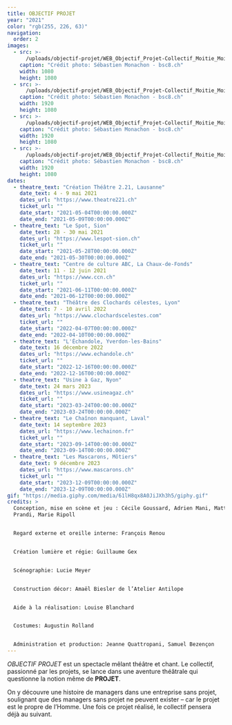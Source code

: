 ```yaml
---
title: OBJECTIF PROJET
year: "2021"
color: "rgb(255, 226, 63)"
navigation:
  order: 2
images:
  - src: >-
      /uploads/objectif-projet/WEB_Objectif_Projet-Collectif_Moitie_Moitie_Moitie-2_21-26_avril_2021-Photo_c_S俠astien_Monachon_04_8Y2A7843.JPG
    caption: "Crédit photo: Sébastien Monachon - bsc8.ch"
    width: 1080
    height: 1080
  - src: >-
      /uploads/objectif-projet/WEB_Objectif_Projet-Collectif_Moitie_Moitie_Moitie-2_21-26_avril_2021-Photo_c_S俠astien_Monachon_05_NS5C5783.JPG
    caption: "Crédit photo: Sébastien Monachon - bsc8.ch"
    width: 1920
    height: 1080
  - src: >-
      /uploads/objectif-projet/WEB_Objectif_Projet-Collectif_Moitie_Moitie_Moitie-2_21-26_avril_2021-Photo_c_S俠astien_Monachon_18_NS5C5941.JPG
    caption: "Crédit photo: Sébastien Monachon - bsc8.ch"
    width: 1920
    height: 1080
  - src: >-
      /uploads/objectif-projet/WEB_Objectif_Projet-Collectif_Moitie_Moitie_Moitie-2_21-26_avril_2021-Photo_c_S俠astien_Monachon_26_NS5C6016.JPG
    caption: "Crédit photo: Sébastien Monachon - bsc8.ch"
    width: 1920
    height: 1080
dates:
  - theatre_text: "Création Théâtre 2.21, Lausanne"
    date_text: 4 - 9 mai 2021
    dates_url: "https://www.theatre221.ch"
    ticket_url: ""
    date_start: "2021-05-04T00:00:00.000Z"
    date_end: "2021-05-09T00:00:00.000Z"
  - theatre_text: "Le Spot, Sion"
    date_text: 28 - 30 mai 2021
    dates_url: "https://www.lespot-sion.ch"
    ticket_url: ""
    date_start: "2021-05-28T00:00:00.000Z"
    date_end: "2021-05-30T00:00:00.000Z"
  - theatre_text: "Centre de culture ABC, La Chaux-de-Fonds"
    date_text: 11 - 12 juin 2021
    dates_url: "https://www.ccn.ch"
    ticket_url: ""
    date_start: "2021-06-11T00:00:00.000Z"
    date_end: "2021-06-12T00:00:00.000Z"
  - theatre_text: "Théâtre des Clochards célestes, Lyon"
    date_text: 7 - 10 avril 2022
    dates_url: "https://www.clochardscelestes.com"
    ticket_url: ""
    date_start: "2022-04-07T00:00:00.000Z"
    date_end: "2022-04-10T00:00:00.000Z"
  - theatre_text: "L'Échandole, Yverdon-les-Bains"
    date_text: 16 décembre 2022
    dates_url: "https://www.echandole.ch"
    ticket_url: ""
    date_start: "2022-12-16T00:00:00.000Z"
    date_end: "2022-12-16T00:00:00.000Z"
  - theatre_text: "Usine à Gaz, Nyon"
    date_text: 24 mars 2023
    dates_url: "https://www.usineagaz.ch"
    ticket_url: ""
    date_start: "2023-03-24T00:00:00.000Z"
    date_end: "2023-03-24T00:00:00.000Z"
  - theatre_text: "Le Chaînon manquant, Laval"
    date_text: 14 septembre 2023
    dates_url: "https://www.lechainon.fr"
    ticket_url: ""
    date_start: "2023-09-14T00:00:00.000Z"
    date_end: "2023-09-14T00:00:00.000Z"
  - theatre_text: "Les Mascarons, Môtiers"
    date_text: 9 décembre 2023
    dates_url: "https://www.mascarons.ch"
    ticket_url: ""
    date_start: "2023-12-09T00:00:00.000Z"
    date_end: "2023-12-09T00:00:00.000Z"
gif: "https://media.giphy.com/media/61lH8qx8A0JiJXh3h5/giphy.gif"
credits: >
  Conception, mise en scène et jeu : Cécile Goussard, Adrien Mani, Matteo
  Prandi, Marie Ripoll


  Regard externe et oreille interne: François Renou


  Création lumière et régie: Guillaume Gex


  Scénographie: Lucie Meyer


  Construction décor: Amaël Biesler de l’Atelier Antilope


  Aide à la réalisation: Louise Blanchard


  Costumes: Augustin Rolland


  Administration et production: Jeanne Quattropani, Samuel Bezençon
---
```


_OBJECTIF PROJET_ est un spectacle mêlant théâtre et chant. Le collectif,
passionné par les projets, se lance dans une aventure théâtrale qui questionne
la notion même de **PROJET**.

On y découvre une histoire de managers dans une entreprise sans projet,
soulignant que des managers sans projet ne peuvent exister – car le projet est
le propre de l’Homme. Une fois ce projet réalisé, le collectif pensera déjà au
suivant.
